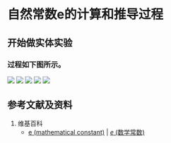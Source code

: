 # 自然常数e的计算和推导过程

## 开始做实体实验

### 过程如下图所示。

![](/images/数系/自然常数e/自然常数e的计算和推导过程/1a1.jpg)
![](/images/数系/自然常数e/自然常数e的计算和推导过程/1a2.jpg)
![](/images/数系/自然常数e/自然常数e的计算和推导过程/1a3.jpg)
![](/images/数系/自然常数e/自然常数e的计算和推导过程/1a4.jpg)
![](/images/数系/自然常数e/自然常数e的计算和推导过程/1a5.jpg)

## 参考文献及资料

1. 维基百科
	- [e (mathematical constant)](https://en.wikipedia.org/wiki/E_(mathematical_constant)) | [<i>e</i> (数学常数)](https://zh.wikipedia.org/wiki/E_(%E6%95%B0%E5%AD%A6%E5%B8%B8%E6%95%B0)) 
